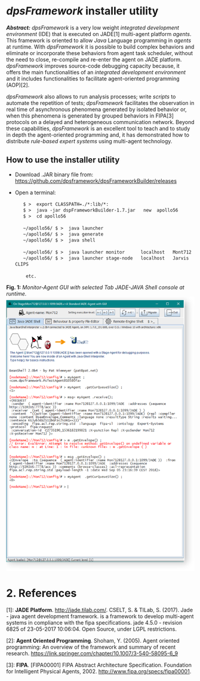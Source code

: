 # _dpsFramework_ installer utility 


**_Abstract:_**  _dpsFramework_ is a very low weight _integrated development environment_ (IDE) that is executed on JADE[1] multi-agent platform _agents_. This framework is oriented to allow _Java_ Language programming in _agents_ at runtime. With _dpsFramework_ it is possible to build complex behaviors and eliminate or incorporate these behaviors from agent task scheduler, without the need to close, re-compile and re-enter the agent on JADE  platform. _dpsFramework_ improves source-code debugging capacity because, it offers the main functionalities of an _integrated development environment_ and it includes functionalities to facilitate agent-oriented programming (AOP)[2].

_dpsFramework_ also allows to run analysis processes; write _scripts_ to automate the repetition of tests; _dpsFramework_  facilitates the observation in real time of asynchronous phenomena generated by isolated behavior or, when this phenomena is generated by grouped behaviors in FIPA[3] protocols on a delayed and heterogeneous communication network. Beyond these capabilities, _dpsFramework_ is an excellent tool to teach and to study in depth the agent-oriented programming and, it has demonstrated how to distribute _rule-based expert systems_  using multi-agent technology.

## How to use the installer utility

- Download .JAR binary file from: https://github.com/dpsframework/dpsFrameworkBuilder/releases
- Open a terminal:





         $ >  export CLASSPATH=./*:lib/*:
         $ >  java -jar dspFrameworkBuilder-1.7.jar   new  apollo56
         $ >  cd apollo56
     
         ~/apollo56/ $ >  java launcher
         ~/apollo56/ $ >  java generate
         ~/apollo56/ $ >  java shell
      
         ~/apollo56/ $ >  java launcher monitor      localhost   Mont712 
         ~/apollo56/ $ >  java launcher stage-node   localhost   Jarvis CLIPS  
  
          etc.

**Fig. 1:** _Monitor-Agent GUI with selected Tab JADE-JAVA Shell console at runtime._
![](/assets/images/psMonitorAgent00.png)



# 2. References 

[1]: **JADE Platform**. <http://jade.tilab.com/>. CSELT, S. & TILab, S. (2017). Jade - java agent development framework. is a framework to develop multi-agent systems in compliance with the fipa specifications. jade 4.5.0 - revision 6825 of 23-05-2017 10:06:04. Open Source, under LGPL restrictions.

[2]: **Agent Oriented Programming**. Shoham, Y. (2005). Agent oriented programming: An overview of the framework and summary of recent research. <https://link.springer.com/chapter/10.1007/3-540-58095-6_9>

[3]:  **FIPA**. [FIPA00001] FIPA Abstract Architecture Specification. Foundation for Intelligent Physical Agents, 2002. <http://www.fipa.org/specs/fipa00001>. 

